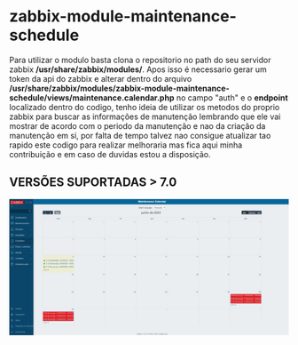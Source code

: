 # zabbix-module-maintenance-schedule

Para utilizar o modulo basta clona o repositorio no path do seu servidor zabbix **/usr/share/zabbix/modules/**.
Apos isso é necessario gerar um token da api do zabbix e alterar dentro do arquivo **/usr/share/zabbix/modules/zabbix-module-maintenance-schedule/views/maintenance.calendar.php** no campo "auth" e o **endpoint** localizado dentro do codigo, tenho ideia de utilizar os metodos do proprio zabbix para buscar as informações de manutenção lembrando que ele vai mostrar de acordo com o periodo da manutenção e nao da criação da manutenção em si, por falta de tempo talvez nao consigue atualizar tao rapido este codigo para realizar melhoraria mas fica aqui minha contribuição e em caso de duvidas estou a disposição.

## VERSÕES SUPORTADAS > 7.0

![Calendario de Manutenção](/img/photo_5129936469539007683_w.jpg)
